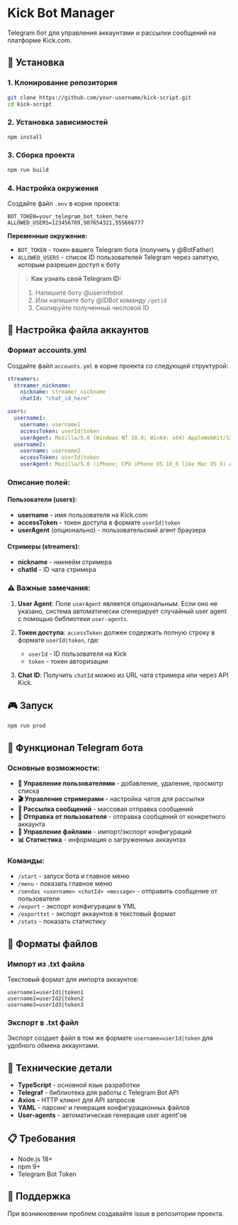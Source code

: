 # Kick Bot Manager

Telegram бот для управления аккаунтами и рассылки сообщений на платформе Kick.com.

## 🚀 Установка

### 1. Клонирование репозитория
```bash
git clone https://github.com/your-username/kick-script.git
cd kick-script
```

### 2. Установка зависимостей
```bash
npm install
```

### 3. Сборка проекта
```bash
npm run build
```

### 4. Настройка окружения
Создайте файл `.env` в корне проекта:
```env
BOT_TOKEN=your_telegram_bot_token_here
ALLOWED_USERS=123456789,987654321,555666777
```

**Переменные окружения:**
- `BOT_TOKEN` - токен вашего Telegram бота (получить у @BotFather)
- `ALLOWED_USERS` - список ID пользователей Telegram через запятую, которым разрешен доступ к боту

> 💡 **Как узнать свой Telegram ID:**
> 1. Напишите боту @userinfobot
> 2. Или напишите боту @IDBot команду `/getid`
> 3. Скопируйте полученный числовой ID

## 📁 Настройка файла аккаунтов

### Формат accounts.yml

Создайте файл `accounts.yml` в корне проекта со следующей структурой:

```yaml
streamers:
  streamer_nickname:
    nickname: streamer_nickname
    chatId: "chat_id_here"

users:
  username1:
    username: username1
    accessToken: userId|token
    userAgent: Mozilla/5.0 (Windows NT 10.0; Win64; x64) AppleWebKit/537.36
  username2:
    username: username2  
    accessToken: userId|token
    userAgent: Mozilla/5.0 (iPhone; CPU iPhone OS 18_6 like Mac OS X) AppleWebKit/605.1.15
```

### Описание полей:

#### Пользователи (users):
- **username** - имя пользователя на Kick.com
- **accessToken** - токен доступа в формате `userId|token`
- **userAgent** (опционально) - пользовательский агент браузера

#### Стримеры (streamers):
- **nickname** - никнейм стримера
- **chatId** - ID чата стримера

### ⚠️ Важные замечания:

1. **User Agent**: Поле `userAgent` является опциональным. Если оно не указано, система автоматически сгенерирует случайный user agent с помощью библиотеки `user-agents`.

2. **Токен доступа**: `accessToken` должен содержать полную строку в формате `userId|token`, где:
   - `userId` - ID пользователя на Kick
   - `token` - токен авторизации

3. **Chat ID**: Получить `chatId` можно из URL чата стримера или через API Kick.

## 🎮 Запуск

```bash
npm run prod
```

## 📱 Функционал Telegram бота

### Основные возможности:

- **👥 Управление пользователями** - добавление, удаление, просмотр списка
- **🎬 Управление стримерами** - настройка чатов для рассылки
- **📢 Рассылка сообщений** - массовая отправка сообщений
- **💬 Отправка от пользователя** - отправка сообщений от конкретного аккаунта
- **📁 Управление файлами** - импорт/экспорт конфигураций
- **📊 Статистика** - информация о загруженных аккаунтах

### Команды:

- `/start` - запуск бота и главное меню
- `/menu` - показать главное меню
- `/sendas <username> <chatId> <message>` - отправить сообщение от пользователя
- `/export` - экспорт конфигурации в YML
- `/exporttxt` - экспорт аккаунтов в текстовый формат
- `/stats` - показать статистику

## 📄 Форматы файлов

### Импорт из .txt файла
Текстовый формат для импорта аккаунтов:
```
username1=userId1|token1
username2=userId2|token2
username3=userId3|token3
```

### Экспорт в .txt файл
Экспорт создает файл в том же формате `username=userId|token` для удобного обмена аккаунтами.

## 🔧 Технические детали

- **TypeScript** - основной язык разработки
- **Telegraf** - библиотека для работы с Telegram Bot API
- **Axios** - HTTP клиент для API запросов
- **YAML** - парсинг и генерация конфигурационных файлов
- **User-agents** - автоматическая генерация user agent'ов

## 📋 Требования

- Node.js 18+
- npm 9+
- Telegram Bot Token

## 🤝 Поддержка

При возникновении проблем создавайте issue в репозитории проекта.